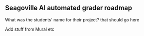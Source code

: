 ## Seagoville AI automated grader roadmap

What was the students' name for their project? that should go here

Add stuff from Mural etc
